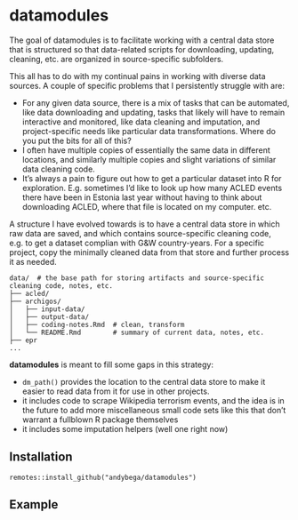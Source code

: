 
<!-- README.md is generated from README.Rmd. Please edit that file -->

# datamodules

<!-- badges: start -->

<!-- badges: end -->

The goal of datamodules is to facilitate working with a central data
store that is structured so that data-related scripts for downloading,
updating, cleaning, etc. are organized in source-specific subfolders.

This all has to do with my continual pains in working with diverse data
sources. A couple of specific problems that I persistently struggle with
are:

  - For any given data source, there is a mix of tasks that can be
    automated, like data downloading and updating, tasks that likely
    will have to remain interactive and monitored, like data cleaning
    and imputation, and project-specific needs like particular data
    transformations. Where do you put the bits for all of this?
  - I often have multiple copies of essentially the same data in
    different locations, and similarly multiple copies and slight
    variations of similar data cleaning code.
  - It’s always a pain to figure out how to get a particular dataset
    into R for exploration. E.g. sometimes I’d like to look up how many
    ACLED events there have been in Estonia last year without having to
    think about downloading ACLED, where that file is located on my
    computer. etc.

A structure I have evolved towards is to have a central data store in
which raw data are saved, and which contains source-specific cleaning
code, e.g. to get a dataset complian with G\&W country-years. For a
specific project, copy the minimally cleaned data from that store and
further process it as
    needed.

    data/  # the base path for storing artifacts and source-specific cleaning code, notes, etc.
    ├── acled/
    ├── archigos/
    │   ├── input-data/
    │   ├── output-data/
    │   ├── coding-notes.Rmd  # clean, transform
    │   └── README.Rmd        # summary of current data, notes, etc.
    ├── epr
    ...

**datamodules** is meant to fill some gaps in this strategy:

  - `dm_path()` provides the location to the central data store to make
    it easier to read data from it for use in other projects.
  - it includes code to scrape Wikipedia terrorism events, and the idea
    is in the future to add more miscellaneous small code sets like this
    that don’t warrant a fullblown R package themselves
  - it includes some imputation helpers (well one right now)

## Installation

<!--
You can install the released version of datamodules from [CRAN](https://CRAN.R-project.org) with:

``` r
install.packages("datamodules")
```
-->

    remotes::install_github("andybega/datamodules")

## Example
